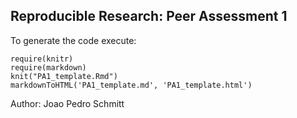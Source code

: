 ## Reproducible Research: Peer Assessment 1

To generate the code execute:

```{r}
require(knitr)
require(markdown)
knit("PA1_template.Rmd")
markdownToHTML('PA1_template.md', 'PA1_template.html')
```

Author: Joao Pedro Schmitt